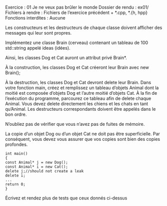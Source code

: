 Exercice : 01
Je ne veux pas brûler le monde
Dossier de rendu : ex01/
Fichiers à rendre : Fichiers de l’exercice précédent + *.cpp, *.{h, hpp}
Fonctions interdites : Aucune


Les constructeurs et les destructeurs de chaque classe doivent afficher des messages qui leur sont propres.

Implémentez une classe Brain (cerveau) contenant un tableau de 100 std::string appelé ideas (idées).

Ainsi, les classes Dog et Cat auront un attribut privé Brain*.

À la construction, les classes Dog et Cat créeront leur Brain avec new Brain();

À la destruction, les classes Dog et Cat devront delete leur Brain.
Dans votre fonction main, créez et remplissez un tableau d’objets Animal dont la moitié est composée d’objets Dog et l’autre moitié d’objets Cat. À la fin de l’exécution du programme, parcourez ce tableau afin de delete chaque Animal. 
Vous devez delete directement les chiens et les chats en tant qu’Animal. 
Les destructeurs correspondants doivent être appelés dans le bon ordre.

N’oubliez pas de vérifier que vous n’avez pas de fuites de mémoire.

La copie d’un objet Dog ou d’un objet Cat ne doit pas être superficielle. Par conséquent, vous devez vous assurer que vos copies sont bien des copies profondes.

```
int main()
{
const Animal* j = new Dog();
const Animal* i = new Cat();
delete j;//should not create a leak
delete i;
...
return 0;
}
```
Écrivez et rendez plus de tests que ceux donnés ci-dessus
